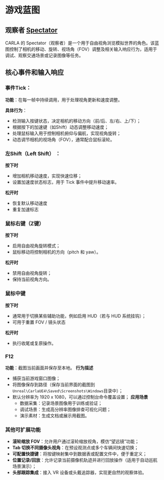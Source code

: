 # 游戏蓝图

## 观察者 [Spectator](https://bitbucket.org/carla-simulator/carla-content/src/master/Blueprints/Game/Spectator.uasset)
CARLA 的 Spectator（观察者）是一个用于自由视角浏览模拟世界的角色。该蓝图控制了相机的移动、旋转、视场角（FOV）调整及相关输入响应行为，适用于调试、观察交通场景或记录图像等任务。

## 核心事件和输入响应

### 事件Tick：
**功能**：在每一帧中持续调用，用于处理视角更新和速度调整。

**具体行为**： 
* 检测输入按键状态，决定相机的移动方向（前/后、左/右、上/下）；
* 根据按下的加速键（如Shift）动态调整移动速度；
* 处理鼠标输入用于控制相机俯仰与偏航，实现视角旋转；
* 动态调节相机的视场角（FOV），通常配合鼠标滚轮。
  
### 左Shift（Left Shift） ： 
**按下时**
* 增加相机移动速度，实现快速位移；
* 设置加速度状态标志，用于 Tick 事件中提升移动速率。
  
**松开时**
* 恢复默认移动速度
* 重复加速标志
### 鼠标右键（Z键）  
**按下时**
* 启用自由视角旋转模式；
* 鼠标移动将控制相机的方向（pitch 和 yaw）。

**松开时**
* 禁用自由视角旋转；
* 保持当前视角方向。
  
### 鼠标中键
**按下时**
* 通常用于切换某些辅助功能，例如启用 HUD（若与 HUD 系统挂钩）；
* 可用于重置 FOV / 镜头状态

**松开时**
* 执行收尾或复原操作。
  
### F12
**功能**：截图当前画面并保存至本地。
**行为描述**
* 捕获当前游戏窗口图像；
* 将图像保存到路径（保存当前界面的截图到`Unreal\CarlaUE4\Saved\Screenshots\Windows`目录中）；
* 默认分辨率为 1920 x 1080，可以通过控制台命令覆盖设置；
**应用场景**
  * 数据采集：记录场景图像用于训练或验证；
  * 调试场景：生成高分辨率图像排查可视化问题；
  * 演示素材：生成文档或展示用截图。
### 其他可扩展功能
* **滚轮缩放 FOV**：允许用户通过滚轮缩放视角，模仿“望远镜”功能；
* **Tab 切换不同摄像头视角**：在预设观测点或多个车辆间快速切换；
* **可配置快捷键**：将按键映射集中到数据表或配置文件中，便于重定义；
* **位置记录/回放**：允许记录当前摄像机轨迹并进行回放操作（适用于自动巡航场景演示）；
* **头部跟踪集成**：接入 VR 设备或头戴追踪器，实现更自然的观察体验。





